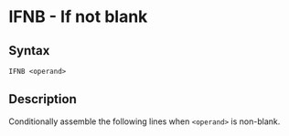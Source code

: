 # IFNB - If not blank

## Syntax
```assembly
IFNB <operand>
```

## Description
Conditionally assemble the following lines when `<operand>` is non-blank.
